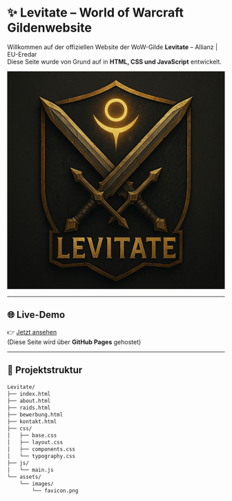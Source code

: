 # ✨ Levitate – World of Warcraft Gildenwebsite

Willkommen auf der offiziellen Website der WoW-Gilde **Levitate** – Allianz | EU-Eredar  
Diese Seite wurde von Grund auf in **HTML, CSS und JavaScript** entwickelt.

![Logo](./Bilder/Logo.jpg)

---

## 🌐 Live-Demo

👉 [Jetzt ansehen](https://caethus.github.io/Levitate/)  
(Diese Seite wird über **GitHub Pages** gehostet)

---

## 📁 Projektstruktur

```plaintext
Levitate/
├── index.html
├── about.html
├── raids.html
├── bewerbung.html
├── kontakt.html
├── css/
│   ├── base.css
│   ├── layout.css
│   ├── components.css
│   └── typography.css
├── js/
│   └── main.js
└── assets/
    └── images/
        └── favicon.png
